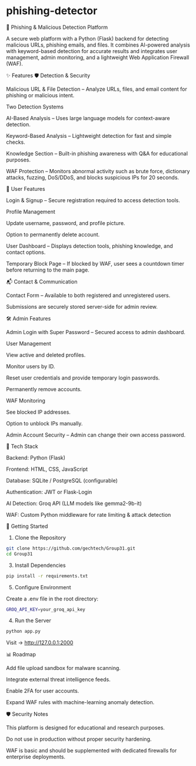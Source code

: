 # phishing-detector

🔐 Phishing & Malicious Detection Platform

A secure web platform with a Python (Flask) backend for detecting malicious URLs, phishing emails, and files.
It combines AI-powered analysis with keyword-based detection for accurate results and integrates user management, admin monitoring, and a lightweight Web Application Firewall (WAF).

✨ Features
🛡 Detection & Security

Malicious URL & File Detection – Analyze URLs, files, and email content for phishing or malicious intent.

Two Detection Systems

AI-Based Analysis – Uses large language models for context-aware detection.

Keyword-Based Analysis – Lightweight detection for fast and simple checks.

Knowledge Section – Built-in phishing awareness with Q&A for educational purposes.

WAF Protection – Monitors abnormal activity such as brute force, dictionary attacks, fuzzing, DoS/DDoS, and blocks suspicious IPs for 20 seconds.

👤 User Features

Login & Signup – Secure registration required to access detection tools.

Profile Management

Update username, password, and profile picture.

Option to permanently delete account.

User Dashboard – Displays detection tools, phishing knowledge, and contact options.

Temporary Block Page – If blocked by WAF, user sees a countdown timer before returning to the main page.

📬 Contact & Communication

Contact Form – Available to both registered and unregistered users.

Submissions are securely stored server-side for admin review.

🛠 Admin Features

Admin Login with Super Password – Secured access to admin dashboard.

User Management

View active and deleted profiles.

Monitor users by ID.

Reset user credentials and provide temporary login passwords.

Permanently remove accounts.

WAF Monitoring

See blocked IP addresses.

Option to unblock IPs manually.

Admin Account Security – Admin can change their own access password.

🧰 Tech Stack

Backend: Python (Flask)

Frontend: HTML, CSS, JavaScript

Database: SQLite / PostgreSQL (configurable)

Authentication: JWT or Flask-Login

AI Detection: Groq API (LLM models like gemma2-9b-it)

WAF: Custom Python middleware for rate limiting & attack detection

🚀 Getting Started
1. Clone the Repository
```bash
git clone https://github.com/gechtech/Group31.git
cd Group31
```

3. Install Dependencies
```bash
pip install -r requirements.txt
```

5. Configure Environment

Create a .env file in the root directory:

```bash
GROQ_API_KEY=your_groq_api_key
```

4. Run the Server
```bash
python app.py
```


Visit → http://127.0.0.1:2000

📊 Roadmap

 Add file upload sandbox for malware scanning.

 Integrate external threat intelligence feeds.

 Enable 2FA for user accounts.

 Expand WAF rules with machine-learning anomaly detection.

🛡 Security Notes

This platform is designed for educational and research purposes.

Do not use in production without proper security hardening.

WAF is basic and should be supplemented with dedicated firewalls for enterprise deployments.
